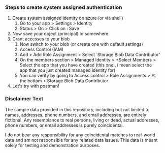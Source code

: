 ### Steps to create system assigned authentication

1. Create system assigned identity on azure (or via shell)
    1. Go to your app > Settings > Identity
    2. Status > On > Click on : Save
2. Now save your object (principal) id somewhere.
3. Grant accesses to your blob
    1. Now switch to your blob (or create one with default settings)
    2. Access Control (IAM)
    3. Add > Add Role Assignment > Select `Storage Blob Data Contributor'
    4. On the members section > Managed Identity > +Select Members > Select the app that you have created (this one!, i
       mean select the app that you just created managed identity for)
    5. You can verify by going to Access control > Role Assignments > At the bottom > Storage Blob Data Contributor
4. Let's try with postman!

### Disclaimer Text

The sample data provided in this repository, including but not limited to names, addresses, phone numbers, and email
addresses, are entirely fictional. Any resemblance to real persons, living or dead, actual addresses, phone numbers, or
email addresses is purely coincidental.

I do not bear any responsibility for any coincidental matches to real-world data and am not responsible for any related
data issues. This data is meant solely for testing and demonstration purposes.